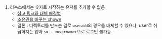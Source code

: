 1. 리눅스에서는 숫자로 시작하는 유저를 추가할 수 없음
    - [참고 링크와 대체 해결법](https://unix.stackexchange.com/questions/287077/why-cant-linux-usernames-begin-with-numbers)
    - [소유권을 바꾸는 chown](https://zamezzz.tistory.com/85)
    - 결론 : 디렉토리를 만드는 걸로 ```useradd```의 경우를 대체할 수 있으나, user로 취급하지는 않아 ```su - <username>```으로 로그인 불가능.

